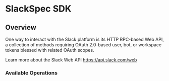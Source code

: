 # SlackSpec SDK

## Overview

One way to interact with the Slack platform is its HTTP RPC-based Web API, a collection of methods requiring OAuth 2.0-based user, bot, or workspace tokens blessed with related OAuth scopes.

Learn more about the Slack Web API
<https://api.slack.com/web>
### Available Operations

